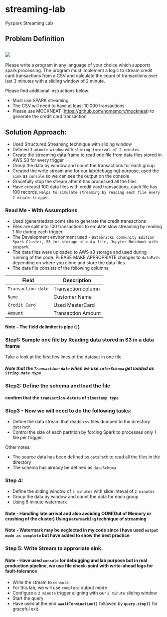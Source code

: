 # streaming-lab
Pyspark Streaming Lab 
## Problem Definition
<h2><img src="https://files.training.databricks.com/images/105/logo_spark_tiny.png"></h2>
Please write a program in any language of your choice which supports spark processing. The program
must implement a logic to stream credit card transactions from a CSV and calculate the count of
transactions over last 3 minutes with a sliding window of 2 minute. 

Please find additional instructions below:
* Must use SPARK streaming
* The CSV will need to have at least 10,000 transactions
* Please use MOCKNEAT (https://github.com/nomemory/mockneat) to generate the credit card transaction

## Solution Approach:
* Used Structured Streaming technique with sliding window 
* Defined `3 minute window` with `sliding interval of 2 minutes`
* Create the streaming data frame to read one file from data files stored in AWS S3 for every trigger
* Group the data by window and count the transactions for each group
* Created the write stream and for our lab(debugging) purpose, used the `sink` as `console` so we can see the output on the console
* Gracefully stop the stream after it has processed all the files
* Have created 100 data files with credit card transactions, each file has 100 records. `Helps to simulate streaming by reading each file every 2 minute trigger`.

### Read Me - With Assumptions
* Used (generatedata.com) site to generate the credit transactions
* Files are split into 100 transactions to emulate slow streaming by reading 1 file during each trigger.
* The Development environment used - `Databricks Community Edition Spark Cluster, S3 for storage of data file, Jupyter Notebook with pyspark`.
* The data files were uploaded to AWS s3 storage and used during running of the code. PLEASE MAKE APPROPRIATE changes to `dataPath` depending on where you clone and store the data files.
* The data file consists of the following columns:

| Field              | Description                  |
|-----------------   |------------------------------|
| `Transaction-date` | Transaction column           |
| `Name`             | Customer Name                |
| `Credit Card`      | Used MasterCard              |
| `Amount`           | Transaction Amount           |

#### Note - The field delimiter is pipe (`|`) 


### Step1: Sample one file by Reading data stored in S3 in a data frame

Take a look at the first few lines of the dataset in one file.
##### Note that the `Transaction-date` when we use `inferSchema` get loaded as `String data type`

### Step2: Define the schema and load the file 
#### confirm that the `transaction-date` is of `timestamp type`


### Step3 - Now we will need to do the following tasks:
* Define the data stream that reads `csv` files dumped to the directory `dataPath`
* Control the size of each partition by forcing Spark to processes only 1 file per trigger.

Other notes:
* The source data has been defined as `dataPath` to read all the files in the directory
* The schema has already be defined as `dataSchema`

### Step 4:
* Define the sliding window of `3 minutes` with slide inteval of `2 minutes`
* Group the data by window and count the data for each group
* Using 6 minute watermark

#### Note - Handling late arrival and also avoiding OOM(Out of Memory or crashing of the cluster) Using `Watermarking` technique of streaming 
#### Note - Watermark may be neglected in my code since i have used `output mode as complete` but have added to show the best practice

### Step 5: Write Stream to approriate sink.
#### Note - Have used `console` for debugging and lab purpose but in real production pipeline, we use file check-point with write-ahead logs for fault-tolerance 

* Write the stream to  `console` 
* For this lab, we will use `complete` output mode
* Configure a `2 minute` trigger aligning with our `2 minute` sliding window
* Start the query
* Have used at the end  **`awaitTermination()`** followed by **`query.stop()`** for graceful exit.


